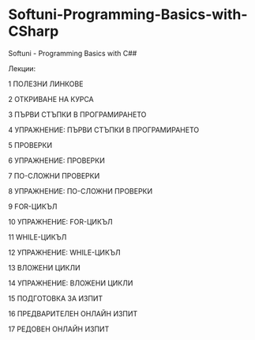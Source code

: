 # Softuni-Programming-Basics-with-CSharp
Softuni - Programming Basics with C##

Лекции:

1 ПОЛЕЗНИ ЛИНКОВЕ

2 ОТКРИВАНЕ НА КУРСА

3 ПЪРВИ СТЪПКИ В ПРОГРАМИРАНЕТО

4 УПРАЖНЕНИЕ: ПЪРВИ СТЪПКИ В ПРОГРАМИРАНЕТО

5 ПРОВЕРКИ

6 УПРАЖНЕНИЕ: ПРОВЕРКИ

7 ПО-СЛОЖНИ ПРОВЕРКИ

8 УПРАЖНЕНИЕ: ПО-СЛОЖНИ ПРОВЕРКИ

9 FOR-ЦИКЪЛ

10 УПРАЖНЕНИЕ: FOR-ЦИКЪЛ

11 WHILE-ЦИКЪЛ

12 УПРАЖНЕНИЕ: WHILE-ЦИКЪЛ

13 ВЛОЖЕНИ ЦИКЛИ

14 УПРАЖНЕНИЕ: ВЛОЖЕНИ ЦИКЛИ

15 ПОДГОТОВКА ЗА ИЗПИТ

16 ПРЕДВАРИТЕЛЕН ОНЛАЙН ИЗПИТ

17 РЕДОВЕН ОНЛАЙН ИЗПИТ
